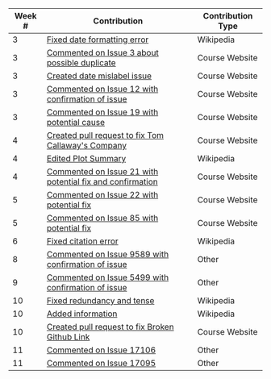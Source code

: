|**Week #**|**Contribution**|**Contribution Type**|
|----------|----------------|---------------------|
|3|[Fixed date formatting error](https://en.wikipedia.org/w/index.php?title=Love_Live!_Sunshine!!&oldid=824717197)|Wikipedia|
|3|[Commented on Issue 3 about possible duplicate](https://github.com/joannakl/cs480_s18/issues/3)|Course Website|
|3|[Created date mislabel issue](https://github.com/joannakl/cs480_s18/issues/9)|Course Website|
|3|[Commented on Issue 12 with confirmation of issue](https://github.com/joannakl/cs480_s18/issues/12)|Course Website|
|3|[Commented on Issue 19 with potential cause](https://github.com/joannakl/cs480_s18/issues/19)|Course Website|
|4|[Created pull request to fix Tom Callaway's Company](https://github.com/joannakl/cs480_s18/pull/56)|Course Website|
|4|[Edited Plot Summary](https://en.wikipedia.org/w/index.php?title=Love_Live!_Sunshine!!&oldid=824967655)|Wikipedia|
|4|[Commented on Issue 21 with potential fix and confirmation](https://github.com/joannakl/cs480_s18/issues/21)|Course Website|
|5|[Commented on Issue 22 with potential fix](https://github.com/joannakl/cs480_s18/issues/22)|Course Website|
|5|[Commented on Issue 85 with potential fix](https://github.com/joannakl/cs480_s18/issues/85)|Course Website|
|6|[Fixed citation error](https://en.wikipedia.org/w/index.php?title=Black_Butler&oldid=828709889)|Wikipedia|
|8|[Commented on Issue 9589 with confirmation of issue](https://github.com/mozilla/pdf.js/issues/9589)|Other|
|9|[Commented on Issue 5499 with confirmation of issue](https://github.com/mozilla/pdf.js/issues/5499)|Other|
|10|[Fixed redundancy and tense](https://en.wikipedia.org/w/index.php?title=Asaka_(musician)&oldid=834283706)|Wikipedia|
|10|[Added information](https://en.wikipedia.org/w/index.php?title=Flow_(band)&oldid=834318813)|Wikipedia|
|10|[Created pull request to fix Broken Github Link](https://github.com/joannakl/cs480_s18/pull/106)|Course Website|
|11|[Commented on Issue 17106](https://github.com/atom/atom/issues/17106)|Other|
|11|[Commented on Issue 17095](https://github.com/atom/atom/issues/17095)|Other|
